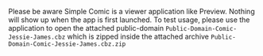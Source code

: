 Please be aware Simple Comic is a viewer application like Preview. Nothing will show up when the app is first launched. To test usage, please use the application to open the attached public-domain `Public-Domain-Comic-Jessie-James.cbz` which is zipped inside the attached archive `Public-Domain-Comic-Jessie-James.cbz.zip`

